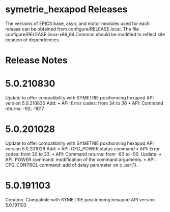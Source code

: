 symetrie_hexapod Releases
=========================

The versions of EPICS base, asyn, and motor modules used for
each release can be obtained from configure/RELEASE.local. The file
configure/RELEASE.linux-x86_64.Common should be modified to reflect
site location of dependencies.


Release Notes
=========================

5.0.210830
======================
Update to offer compatibility with SYMETRIE positionning hexapod API version 5.0.210830
Add:
• API: Error codes: from 34 to 36
• API: Command returns: -92; -1017

5.0.201028
======================
Update to offer compatibility with SYMETRIE positionning hexapod API version 5.0.201028
Add:
• API: CFG_POWER status command
• API: Error codes: from 30 to 33.
• API: Command returns: from -83 to -90.
Update:
• API: POWER command: modification of the command arguments.
• API: CFG_CONTROL command: add of delay parameter on c_par(1).

5.0.191103
======================
Creation.
Compatible with SYMETRIE positionning hexapod API version 5.0.191103